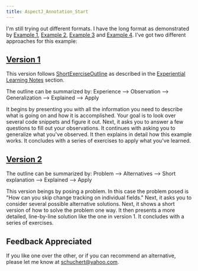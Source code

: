 ```yaml
---
title: AspectJ_Annotation_Start
---
```

I'm still trying out different formats. I have the long format as demonstrated by [Example 1](AspectJ_Example_1), [Example 2](AspectJ_Example_2), [Example 3](AspectJ_Example_3) and [Example 4](AspectJ_Example_4). I've got two different approaches for this example:

## [Version 1](AspectJ_Annotation_Experience)
This version follows [ShortExerciseOutline](ShortExerciseOutline) as described in the [Experiential Learning Notes](../ExperientialLearningNotes) section.

The outline can be summarized by: Experience --> Observation --> Generalization --> Explained --> Apply

It begins by presenting you with all the information you need to describe what is going on and how it is accomplished. Your goal is to look over several code snippets and figure it out. Next, it asks you to answer a few questions to fill out your observations. It continues with asking you to generalize what you've observed. It then explains in detail how this example works. It concludes with a series of exercises to apply what you've learned.

## [Version 2](AspectJ_Annotation_Problem)
The outline can be summarized by: Problem --> Alternatives --> Short explanation --> Explained --> Apply

This version beings by posing a problem. In this case the problem posed is "How can you skip change tracking on individual fields." Next, it asks you to consider several possible alternative solutions. Next, it shows a short version of how to solve the problem one way. It then presents a more detailed, line-by-line solution like the one in version 1. It concludes with a series of exercises.

## Feedback Appreciated
If you like one over the other, or if you can recommend an alternative, please let me know at schuchert@yahoo.com.

